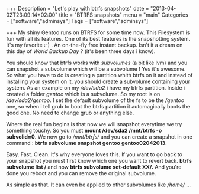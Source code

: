 +++
Description = "Let's play with btrfs snapshots"
date = "2013-04-02T23:09:14+02:00"
title = "BTRFS snapshots"
menu = "main"
Categories = ["software","adminsys"]
Tags = ["software","adminsys"]

+++
My shiny Gentoo runs on BTRFS for some time now. This Filesystem is fun with all its features. One of its best features is the snapshotting system. It's my favorite :-) . An on-the-fly free instant backup. Isn't it a dream on this day of *World Backup Day* ? (it's been three days i know).

You should know that btrfs works with *subvolumes* (a bit like lvm) and you can snapshot a subvolume which will be a subvolume ! Yes it's awesome. So what you have to do is creating a partition whith btrfs on it and instead of installing your system on it, you should create a subvolume containing your system. As an example on my */dev/sda2* i have my btrfs partition. Inside i created a folder *gentoo* which is a subvolume. So my root is on */dev/sda2/gentoo*. I set the default subvolume of the fs to be the */gentoo* one, so when i tell grub to boot the btrfs partition it automagically boots the good one. No need to change grub or anything else.

Where the real fun begins is that now we will snapshot everytime we try something touchy. So you must **mount /dev/sda2 /mnt/btrfs -o subvolid=0**.  We now go to */mnt/btrfs/* and you can create a snapshot in one command : **btrfs subvolume snapshot gentoo gentoo02042013**.

Easy. Fast. Clean. It's why everyone loves this. If you want to go back to your snapshot you must first know which one you want to revert back. **btrfs subvolume list /** and now **btrfs subvolume set-default XX/.** And you're done you reboot and you can remove the original subvolume.

As simple as that. It can even be applied to other subvolumes like */home/* … 
